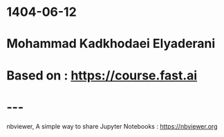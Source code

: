# 1404-06-12
# Mohammad Kadkhodaei Elyaderani
# Based on : https://course.fast.ai
# ---
nbviewer, A simple way to share Jupyter Notebooks : https://nbviewer.org
